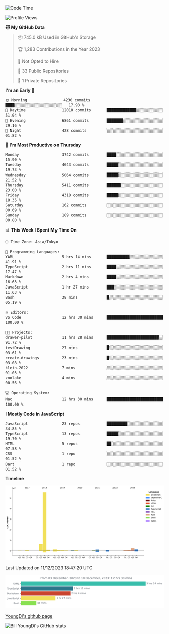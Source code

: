 <!--START_SECTION:waka-->
![Code Time](http://img.shields.io/badge/Code%20Time-229%20hrs%2049%20mins-blue)

![Profile Views](http://img.shields.io/badge/Profile%20Views-0-blue)

**🐱 My GitHub Data** 

> 📦 745.0 kB Used in GitHub's Storage 
 > 
> 🏆 1,283 Contributions in the Year 2023
 > 
> 🚫 Not Opted to Hire
 > 
> 📜 33 Public Repositories 
 > 
> 🔑 1 Private Repositories 
 > 
**I'm an Early 🐤** 

```text
🌞 Morning                4230 commits        ████░░░░░░░░░░░░░░░░░░░░░   17.98 % 
🌆 Daytime                12010 commits       █████████████░░░░░░░░░░░░   51.04 % 
🌃 Evening                6861 commits        ███████░░░░░░░░░░░░░░░░░░   29.16 % 
🌙 Night                  428 commits         ░░░░░░░░░░░░░░░░░░░░░░░░░   01.82 % 
```
📅 **I'm Most Productive on Thursday** 

```text
Monday                   3742 commits        ████░░░░░░░░░░░░░░░░░░░░░   15.90 % 
Tuesday                  4643 commits        █████░░░░░░░░░░░░░░░░░░░░   19.73 % 
Wednesday                5064 commits        █████░░░░░░░░░░░░░░░░░░░░   21.52 % 
Thursday                 5411 commits        ██████░░░░░░░░░░░░░░░░░░░   23.00 % 
Friday                   4318 commits        █████░░░░░░░░░░░░░░░░░░░░   18.35 % 
Saturday                 162 commits         ░░░░░░░░░░░░░░░░░░░░░░░░░   00.69 % 
Sunday                   189 commits         ░░░░░░░░░░░░░░░░░░░░░░░░░   00.80 % 
```


📊 **This Week I Spent My Time On** 

```text
🕑︎ Time Zone: Asia/Tokyo

💬 Programming Languages: 
YAML                     5 hrs 14 mins       ██████████░░░░░░░░░░░░░░░   41.91 % 
TypeScript               2 hrs 11 mins       ████░░░░░░░░░░░░░░░░░░░░░   17.47 % 
Markdown                 2 hrs 4 mins        ████░░░░░░░░░░░░░░░░░░░░░   16.63 % 
JavaScript               1 hr 27 mins        ███░░░░░░░░░░░░░░░░░░░░░░   11.63 % 
Bash                     38 mins             █░░░░░░░░░░░░░░░░░░░░░░░░   05.19 % 

🔥 Editors: 
VS Code                  12 hrs 30 mins      █████████████████████████   100.00 % 

🐱‍💻 Projects: 
drawer-pilot             11 hrs 28 mins      ███████████████████████░░   91.72 % 
testDrawing              27 mins             █░░░░░░░░░░░░░░░░░░░░░░░░   03.61 % 
create-drawings          23 mins             █░░░░░░░░░░░░░░░░░░░░░░░░   03.08 % 
klein-2022               7 mins              ░░░░░░░░░░░░░░░░░░░░░░░░░   01.03 % 
zoolake                  4 mins              ░░░░░░░░░░░░░░░░░░░░░░░░░   00.56 % 

💻 Operating System: 
Mac                      12 hrs 30 mins      █████████████████████████   100.00 % 
```

**I Mostly Code in JavaScript** 

```text
JavaScript               23 repos            █████████░░░░░░░░░░░░░░░░   34.85 % 
TypeScript               13 repos            █████░░░░░░░░░░░░░░░░░░░░   19.70 % 
HTML                     5 repos             ██░░░░░░░░░░░░░░░░░░░░░░░   07.58 % 
CSS                      1 repo              ░░░░░░░░░░░░░░░░░░░░░░░░░   01.52 % 
Dart                     1 repo              ░░░░░░░░░░░░░░░░░░░░░░░░░   01.52 % 
```



**Timeline**

![Lines of Code chart](https://raw.githubusercontent.com/Youngdi/Youngdi/master/assets/bar_graph.png)


 Last Updated on 11/12/2023 18:47:20 UTC
<!--END_SECTION:waka-->

![wakatime](./images/stat.svg)

[YoungDi's github page](https://youngdi.github.io)

![Bill YoungDi's GitHub stats](https://github-readme-stats.vercel.app/api?username=youngdi&count_private=true&show_icons=true)
